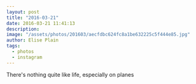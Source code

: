 ```yaml
---
layout: post
title: "2016-03-21"
date: 2016-03-21 11:41:13
description: 
image: "/assets/photos/201603/aecfdbc624fc8a1be632225c5f444e85.jpg"
author: Elise Plain
tags: 
  - photos
  - instagram
---
```


There&#39;s nothing quite like life, especially on planes
<p></p>

